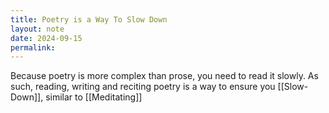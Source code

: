 ```yaml
---
title: Poetry is a Way To Slow Down
layout: note
date: 2024-09-15
permalink:
---
```


Because poetry is more complex than prose, you need to read it slowly. As such,  reading, writing and reciting poetry is a way to ensure you [[Slow-Down]], similar to [[Meditating]]


